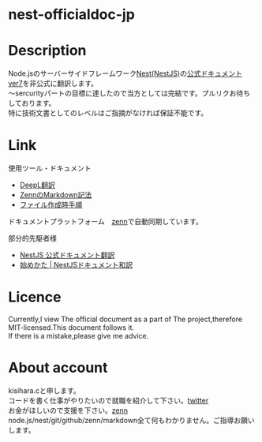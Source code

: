 # nest-officialdoc-jp

# Description
Node.jsのサーバーサイドフレームワーク[Nest(NestJS)](https://nestjs.com/)の[公式ドキュメント ver7](https://docs.nestjs.com/)を非公式に翻訳します。  
～sercurityパートの目標に達したので当方としては完結です。プルリクお待ちしております。  
特に技術文書としてのレベルはご指摘がなければ保証不能です。

# Link
使用ツール・ドキュメント
- [DeepL翻訳](https://www.deepl.com/translator)  
- [ZennのMarkdown記法](https://zenn.dev/zenn/articles/markdown-guide)  
- [ファイル作成時手順](https://zenn.dev/zenn/articles/zenn-cli-guide)  

ドキュメントプラットフォーム　[zenn](https://zenn.dev/)で自動同期しています。  
  
部分的先駆者様  
- [NestJS 公式ドキュメント翻訳](https://qiita.com/mana-vv/items/a658051a5183183c3e50)
- [始めかた | NestJSドキュメント和訳](https://qiita.com/suin/items/130376f50cd15236fe75)


# Licence
Currently,I view The official document as a part of The project,therefore MIT-licensed.This document follows it.  
If there is a mistake,please give me advice.

# About account
kisihara.cと申します。  
コードを書く仕事がやりたいので就職を紹介して下さい。[twitter](https://twitter.com/kisihara_c)  
お金がほしいので支援を下さい。[zenn](https://zenn.dev/kisihara_c)  
node.js/nest/git/github/zenn/markdown全て何もわかりません。ご指導お願いします。  